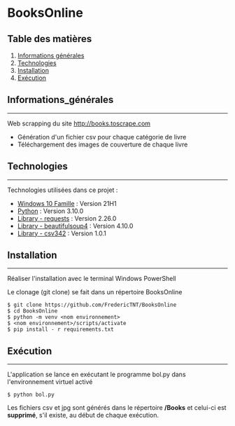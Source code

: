 # BooksOnline

## Table des matières
1. [Informations générales](#Informations_générales)
2. [Technologies](#technologies)
3. [Installation](#installation)
4. [Exécution](#Exécution)
## Informations_générales
***
Web scrapping du site http://books.toscrape.com
 + Génération d'un fichier csv pour chaque catégorie de livre
 + Téléchargement des images de couverture de chaque livre
## Technologies
***
Technologies utilisées dans ce projet :
* [Windows 10 Famille](https://docs.microsoft.com/fr-fr/windows/whats-new/whats-new-windows-10-version-21h1) : Version 21H1 
* [Python](https://docs.python.org/fr/3.10/) : Version 3.10.0
* [Library - requests](https://pypi.org/project/requests/2.26.0/) : Version 2.26.0
* [Library - beautifulsoup4](https://pypi.org/project/beautifulsoup4/4.10.0/) : Version 4.10.0
* [Library - csv342](https://pypi.org/project/csv342/1.0.1/) : Version 1.0.1
## Installation
***
Réaliser l'installation avec le terminal Windows PowerShell 

Le clonage (git clone) se fait dans un répertoire BooksOnline
```
$ git clone https://github.com/FredericTNT/BooksOnline
$ cd BooksOnline
$ python -m venv <nom environnement>
$ <nom environnement>/scripts/activate
$ pip install - r requirements.txt
```
## Exécution
***
L'application se lance en exécutant le programme bol.py dans l'environnement virtuel activé
```
$ python bol.py
```

Les fichiers csv et jpg sont générés dans le répertoire **/Books** et celui-ci est **supprimé**, s'il existe, au début de chaque exécution.

<!---
## FAQs
***
A list of frequently asked questions
1. **This is a question in bold**
Answer of the first question with _italic words_. 
2. __Second question in bold__ 
To answer this question we use an unordered list:
* First point
* Second Point
* Third point
3. **Third question in bold**
Answer of the third question with *italic words*.
4. **Fourth question in bold**
| Headline 1 in the tablehead | Headline 2 in the tablehead | Headline 3 in the tablehead |
|:--------------|:-------------:|--------------:|
| text-align left | text-align center | text-align right |
-->